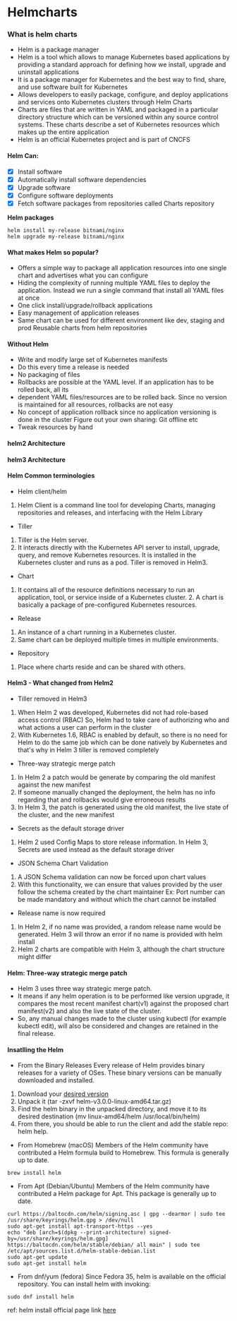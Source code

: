 # Helmcharts
### What is helm charts
* Helm is a package manager
* Helm is a tool which allows to manage Kubernetes based applications by providing a standard approach for defining how we install, upgrade and uninstall applications
* It is a package manager for Kubernetes and the best way to find, share, and use software built for Kubernetes
* Allows developers to easily package, configure, and deploy applications and services onto Kubernetes clusters through Helm Charts
* Charts are files that are written in YAML and packaged in a particular directory structure which can be versioned within any source control systems. These charts describe a set of Kubernetes resources which makes up the entire application
* Helm is an official Kubernetes project and is part of CNCFS
#### Helm Can:
- [x] Install software
- [x] Automatically install software dependencies
- [x] Upgrade software
- [x] Configure software deployments
- [x] Fetch software packages from repositories called Charts repository

**Helm packages**
```helm
helm install my-release bitnami/nginx
helm upgrade my-release bitnami/nginx
```

#### What makes Helm so popular?
* Offers a simple way to package all application resources into one single chart and advertises what you can configure
* Hiding the complexity of running multiple YAML files to deploy the application. Instead we run a single command that install all YAML files at once
* One click install/upgrade/rollback applications
* Easy management of application releases
* Same chart can be used for different environment like dev, staging and prod Reusable charts from helm repositories

#### Without Helm
* Write and modify large set of Kubernetes manifests
* Do this every time a release is needed
* No packaging of files
* Rollbacks are possible at the YAML level. If an application has to be rolled back, all its
* dependent YAML files/resources are to be rolled back. Since no version is maintained for all resources, rollbacks are not easy
* No concept of application rollback since no application versioning is done in the cluster Figure out your own sharing: Git offline etc
* Tweak resources by hand

#### helm2 Architecture

#### helm3 Architecture

#### Helm Common terminologies
* Helm client/helm
1. Helm Client is a command line tool for developing Charts, managing repositories and releases, and interfacing with the Helm Library

* Tiller
1. Tiller is the Helm server.
2. It interacts directly with the Kubernetes API server to install, upgrade, query, and remove Kubernetes resources. It is installed in the Kubernetes cluster and runs as a pod. Tiller is removed in Helm3.

* Chart
1. It contains all of the resource definitions necessary to run an application, tool, or service inside of a Kubernetes cluster. 2. A chart is basically a package of pre-configured Kubernetes resources.

* Release
1. An instance of a chart running in a Kubernetes cluster.
2. Same chart can be deployed multiple times in multiple environments.

* Repository
1. Place where charts reside and can be shared with others.

#### Helm3 - What changed from Helm2
* Tiller removed in Helm3
1. When Helm 2 was developed, Kubernetes did not had role-based access control (RBAC) So, Helm had to take care of authorizing who and what actions a user can perform in the cluster
2. With Kubernetes 1.6, RBAC is enabled by default, so there is no need for Helm to do the same job which can be done natively by Kubernetes and that's why in Helm 3 tiller is removed completely

* Three-way strategic merge patch
1. In Helm 2 a patch would be generate by comparing the old manifest against the new manifest
2. If someone manually changed the deployment, the helm has no info regarding that and rollbacks would give erroneous results
3. In Helm 3, the patch is generated using the old manifest, the live state of the cluster, and the new manifest

* Secrets as the default storage driver
1. Helm 2 used Config Maps to store release information. In Helm 3, Secrets are used instead as the default storage driver

* JSON Schema Chart Validation
1. A JSON Schema validation can now be forced upon chart values
2. With this functionality, we can ensure that values provided by the user follow the schema created by the chart maintainer
Ex: Port number can be made mandatory and without which the chart cannot be installed

* Release name is now required
1. In Helm 2, if no name was provided, a random release name would be generated. Helm 3 will throw an error if no name is provided with helm install
2. Helm 2 charts are compatible with Helm 3, although the chart structure might differ

#### Helm: Three-way strategic merge patch
* Helm 3 uses three way strategic merge patch.
* It means if any helm operation is to be performed like version upgrade, it compares the most recent manifest chart(v1) against the proposed chart manifest(v2) and also the live state of the cluster.
* So, any manual changes made to the cluster using kubectl (for example kubectl edit), will also be considered and changes are retained in the final release.

#### Insatlling the Helm
* From the Binary Releases
Every release of Helm provides binary releases for a variety of OSes. These binary versions can be manually downloaded and installed.
1. Download your [desired version](https://github.com/helm/helm/releases)
2. Unpack it (tar -zxvf helm-v3.0.0-linux-amd64.tar.gz)
3. Find the helm binary in the unpacked directory, and move it to its desired destination (mv linux-amd64/helm /usr/local/bin/helm)
4. From there, you should be able to run the client and add the stable repo: helm help.

* From Homebrew (macOS)
Members of the Helm community have contributed a Helm formula build to Homebrew. This formula is generally up to date.
```
brew install helm
```

* From Apt (Debian/Ubuntu)
Members of the Helm community have contributed a Helm package for Apt. This package is generally up to date.

```
curl https://baltocdn.com/helm/signing.asc | gpg --dearmor | sudo tee /usr/share/keyrings/helm.gpg > /dev/null
sudo apt-get install apt-transport-https --yes
echo "deb [arch=$(dpkg --print-architecture) signed-by=/usr/share/keyrings/helm.gpg] https://baltocdn.com/helm/stable/debian/ all main" | sudo tee /etc/apt/sources.list.d/helm-stable-debian.list
sudo apt-get update
sudo apt-get install helm
```

* From dnf/yum (fedora)
Since Fedora 35, helm is available on the official repository. You can install helm with invoking:
```
sudo dnf install helm
```
ref: helm install official page link [here](https://helm.sh/docs/intro/install/)
